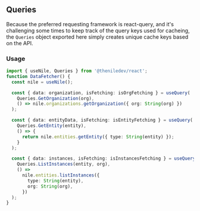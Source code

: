 ## Queries

Because the preferred requesting framework is react-query, and it's challenging some times to keep track of the query keys used for cacheing, the `Queries` object exported here simply creates unique cache keys based on the API.

### Usage

```typescript
import { useNile, Queries } from '@theniledev/react';
function DataFetcher() {
  const nile = useNile();

  const { data: organization, isFetching: isOrgFetching } = useQuery(
    Queries.GetOrganization(org),
    () => nile.organizations.getOrganization({ org: String(org) })
  );

  const { data: entityData, isFetching: isEntityFetching } = useQuery(
    Queries.GetEntity(entity),
    () => {
      return nile.entities.getEntity({ type: String(entity) });
    }
  );

  const { data: instances, isFetching: isInstancesFetching } = useQuery(
    Queries.ListInstances(entity, org),
    () =>
      nile.entities.listInstances({
        type: String(entity),
        org: String(org),
      })
  );
}
```
